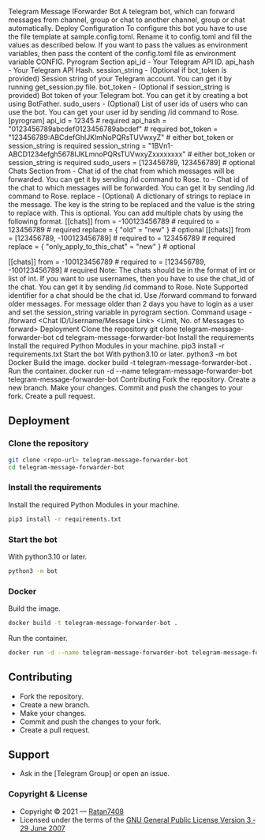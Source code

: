 Telegram Message IForwarder Bot
A telegram bot, which can forward messages from channel, group or chat to another channel, group or chat automatically.
Deploy
Configuration
To configure this bot you have to use the file template at sample.config.toml. Rename it to config.toml and fill the values as described below. If you want to pass the values as environment variables, then pass the content of the config.toml file as environment variable CONFIG.
Pyrogram Section
api_id - Your Telegram API ID.
api_hash - Your Telegram API Hash.
session_string - (Optional if bot_token is provided) Session string of your Telegram account. You can get it by running get_session.py file.
bot_token - (Optional if session_string is provided) Bot token of your Telegram bot. You can get it by creating a bot using BotFather.
sudo_users - (Optional) List of user ids of users who can use the bot. You can get your user id by sending /id command to Rose.
[pyrogram]
api_id = 12345                                                      # required
api_hash = "0123456789abcdef0123456789abcdef"                       # required
bot_token = "123456789:ABCdefGhIJKlmNoPQRsTUVwxyZ"                  # either bot_token or session_string is required
session_string = "1BVn1-ABCD1234efgh5678IJKLmnoPQRsTUVwxyZxxxxxxxx" # either bot_token or session_string is required
sudo_users = [123456789, 123456789]                                 # optional
Chats Section
from - Chat id of the chat from which messages will be forwarded. You can get it by sending /id command to Rose.
to - Chat id of the chat to which messages will be forwarded. You can get it by sending /id command to Rose.
replace - (Optional) A dictionary of strings to replace in the message. The key is the string to be replaced and the value is the string to replace with. This is optional.
You can add multiple chats by using the following format.
[[chats]]
from = -100123456789        # required
to = 123456789              # required
replace = { "old" = "new" } # optional
[[chats]]
from = [123456789, -100123456789]               # required
to = 123456789                                  # required
replace = { "only_apply_to_this_chat" = "new" } # optional

[[chats]]
from = -100123456789            # required
to = [123456789, -100123456789] # required
Note: The chats should be in the format of int or list of int. If you want to use usernames, then you have to use the chat_id of the chat. You can get it by sending /id command to Rose.
Note
Supported identifier for a chat should be the chat id.
Use /forward command to forward older messages. For message older than 2 days you have to login as a user and set the session_string variable in pyrogram section. Command usage - /forward <Chat ID/Username/Message Link> <Limit, No. of Messages to forward> <ID of the last message of from chat to avoid repetition>
Deployment
Clone the repository
git clone <repo-url> telegram-message-forwarder-bot
cd telegram-message-forwarder-bot
Install the requirements
Install the required Python Modules in your machine.
pip3 install -r requirements.txt
Start the bot
With python3.10 or later.
python3 -m bot
Docker
Build the image.
docker build -t telegram-message-forwarder-bot .
Run the container.
docker run -d --name telegram-message-forwarder-bot telegram-message-forwarder-bot
Contributing
Fork the repository.
Create a new branch.
Make your changes.
Commit and push the changes to your fork.
Create a pull request.
## Deployment

### Clone the repository
```bash
git clone <repo-url> telegram-message-forwarder-bot
cd telegram-message-forwarder-bot
```

### Install the requirements
Install the required Python Modules in your machine.
```bash
pip3 install -r requirements.txt
```

### Start the bot
With python3.10 or later.
```bash
python3 -m bot
```

### Docker
Build the image.
```bash
docker build -t telegram-message-forwarder-bot .
```

Run the container.
```bash
docker run -d --name telegram-message-forwarder-bot telegram-message-forwarder-bot
```

## Contributing
- Fork the repository.
- Create a new branch.
- Make your changes.
- Commit and push the changes to your fork.
- Create a pull request.

## Support
- Ask in the [Telegram Group] or open an issue.

### Copyright & License
- Copyright &copy; 2021 &mdash; [Ratan7408](https://github.com/Ratan7408)
- Licensed under the terms of the [GNU General Public License Version 3 &dash; 29 June 2007](./LICENSE)

